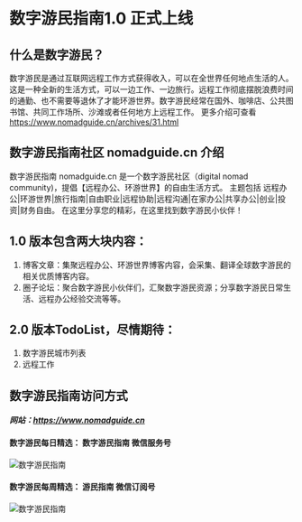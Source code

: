# 数字游民指南1.0 正式上线

## 什么是数字游民？
数字游民是通过互联网远程工作方式获得收入，可以在全世界任何地点生活的人。这是一种全新的生活方式，可以一边工作、一边旅行。远程工作彻底摆脱浪费时间的通勤、也不需要等退休了才能环游世界。数字游民经常在国外、咖啡店、公共图书馆、共同工作场所、沙滩或者任何地方上远程工作。
更多介绍可查看 https://www.nomadguide.cn/archives/31.html
## 数字游民指南社区 nomadguide.cn 介绍
数字游民指南 nomadguide.cn 是一个数字游民社区（digital nomad community)，提倡【远程办公、环游世界】的自由生活方式。
主题包括 远程办公|环游世界|旅行指南|自由职业|远程协助|远程沟通|在家办公|共享办公|创业|投资|财务自由。
在这里分享您的精彩，在这里找到数字游民小伙伴！

## 1.0 版本包含两大块内容：
1. 博客文章：集聚远程办公、环游世界博客内容，会采集、翻译全球数字游民的相关优质博客内容。
2. 圈子论坛：聚合数字游民小伙伴们，汇聚数字游民资源；分享数字游民日常生活、远程办公经验交流等等。

## 2.0 版本TodoList，尽情期待：
1. 数字游民城市列表
2. 远程工作

## 数字游民指南访问方式
#### *网站：https://www.nomadguide.cn*

#### 数字游民每日精选： 数字游民指南 微信服务号
 ![数字游民指南](https://images.nomadguide.cn/default/nomadguide_dyh.jpg)

#### 数字游民每周精选： 游民指南 微信订阅号
 ![数字游民指南](https://images.nomadguide.cn/default/nomadguide_fwh.jpg)

